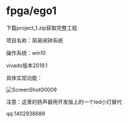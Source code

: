 # fpga/ego1

下载project_1.zip获取完整工程

项目名称：简易闹钟系统

操作系统：win10

vivado版本2019.1

具体实现功能：

![ScreenShot00009](https://user-images.githubusercontent.com/85046315/151135097-2d8a4cf3-4069-444e-bbdd-de3bfac32a84.png)

注意：这里的扬声器用开发版上的一个led小灯替代

qq:1402938689
